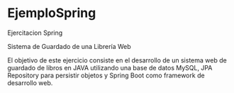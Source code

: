 # EjemploSpring
Ejercitacion Spring 

Sistema de Guardado de una Librería Web 

El objetivo de este ejercicio consiste en el desarrollo de un sistema web de guardado de 
libros  en  JAVA  utilizando  una  base  de  datos  MySQL,  JPA  Repository  para  persistir 
objetos y Spring Boot como framework de desarrollo web.

